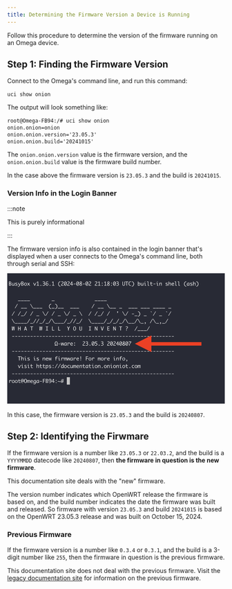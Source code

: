 ```yaml
---
title: Determining the Firmware Version a Device is Running
---
```


<!-- NOTE: Ok to keep OpenWRT release numbers hard-coded in this article -->

Follow this procedure to determine the version of the firmware running on an Omega device.

## Step 1: Finding the Firmware Version

Connect to the Omega's command line, and run this command:
```
uci show onion
```

The output will look something like:
```
root@Omega-FB94:/# uci show onion
onion.onion=onion
onion.onion.version='23.05.3'
onion.onion.build='20241015'
```

The `onion.onion.version` value is the firmware version, and the `onion.onion.build` value is the firmware build number.

In the case above the firmware version is `23.05.3` and the build is `20241015`.

### Version Info in the Login Banner 

:::note

This is purely informational 

:::

The firmware version info is also contained in the login banner that's displayed when a user connects to the Omega's command line, both through serial and SSH:

![firmware version info in login banner](./img/banner-fw-version-info.png)

In this case, the firmware version is `23.05.3` and the build is `20240807`.

## Step 2: Identifying the Firwmare

If the firmware version is a number like `23.05.3` or `22.03.2`, and the build is a `YYYYMMDD` datecode like `20240807`, then **the firmware in question is the new firmware**. 

This documentation site deals with the "new" firmware.

The version number indicates which OpenWRT release the firmware is based on, and the build number indicates the date the firmware was built and released. So firmware with version `23.05.3` and build `20241015` is based on the OpenWRT 23.05.3 release and was built on October 15, 2024.

### Previous Firmware

If the firmware version is a number like `0.3.4` or `0.3.1`, and the build is a 3-digit number like `255`, then the firmware in question is the previous firmware. 

This documentation site does not deal with the previous firmware. Visit the [legacy documentation site](https://docs.onion.io/) for information on the previous firmware.
